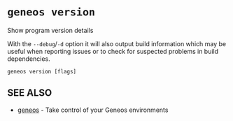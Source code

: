 # `geneos version`

Show program version details

With the `--debug`/`-d` option it will also output build information which may be useful when reporting issues or to check for suspected problems in build dependencies.

```text
geneos version [flags]
```

## SEE ALSO

* [geneos](geneos.md)	 - Take control of your Geneos environments

